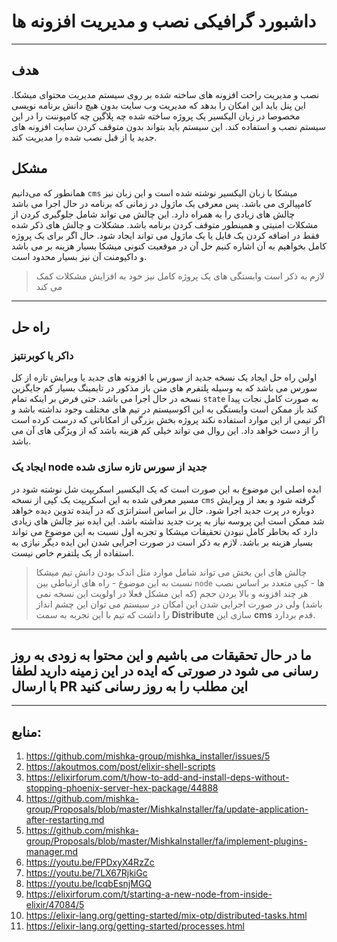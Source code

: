 # داشبورد گرافیکی نصب و مدیریت افزونه ها

---

## هدف

نصب و مدیریت راحت افزونه های ساخته شده بر روی سیستم مدیریت محتوای میشکا. این پنل باید این امکان را بدهد که مدیریت وب سایت بدون هیچ دانش برنامه نویسی مخصوصا در زبان الیکسیر یک پروژه ساخته شده چه پلاگین چه کامپوننت را در این سیستم نصب و استفاده کند. این سیستم باید بتواند بدون متوقف کردن سایت افزونه های جدید یا از قبل نصب شده را مدیریت کند.

##  مشکل

همانطور که می‌دانیم `cms` میشکا با زبان الیکسیر نوشته شده است و این زبان نیز کامپیالری می باشد. پس معرفی یک ماژول در زمانی که برنامه در حال اجرا می باشد چالش های زیادی را به همراه دارد. این چالش می تواند شامل جلوگیری کردن از مشکلات امنیتی و همینطور متوقف کردن برنامه باشد. مشکلات و چالش های ذکر شده فقط در اضافه کردن یک فایل یا یک ماژول می تواند ایجاد شود. حال اگر برای یک پروژه کامل بخواهیم به آن اشاره کنیم حل آن در موقعیت کنونی میشکا بسیار هزینه بر می باشد و داکیومنت آن نیز بسیار محدود است.

> لازم به ذکر است وابستگی های  یک پروژه کامل نیز خود به افزایش مشکلات کمک می کند

---

## راه حل

### داکر یا کوبرنتیز
اولین راه حل ایجاد یک نسخه جدید از سورس با افزونه های جدید یا ویرایش تازه از کل سورس می باشد که به وسیله پلتفرم های متن باز مذکور در تایمینگ بسیار کم جایگزین نسخه در حال اجرا می باشد. حتی فرض بر اینکه تمام `state‍` به صورت کامل نجات پیدا کند باز ممکن است وابستگی به این اکوسیستم در تیم های مختلف وجود نداشته باشد و اگر تیمی از این موارد استفاده نکند پروژه بخش بزرگی از امکاناتی که درست کرده است را از دست خواهد داد. این روال می تواند خیلی کم هزینه باشد که از ویژگی های آن می باشد.

### ایجاد یک node جدید از سورس تازه سازی شده
ایده اصلی این موضوع به این صورت است که یک الیکسیر اسکریپت شل نوشته شود در مسیر معرفی شده به این اسکریپت یک کپی از نسخه `cms` گرفته شود و بعد از ویرایش دوباره در پرت جدید اجرا شود. حال بر اساس استراتژی که در آینده تدوین دیده خواهد شد ممکن است این پروسه نیاز به پرت جدید نداشته باشد. این ایده نیز چالش های زیادی دارد که بخاطر کامل نبودن تحقیقات میشکا و تجربه اول نسبت به این موضوع  می تواند بسیار هزینه بر باشد. لازم به ذکر است در صورت اجرایی شدن این ایده دیگر نیازی به استفاده از یک پلتفرم خاص نیست. 
> چالش های این بخش می تواند شامل موارد مثل اندک بودن دانش تیم میشکا نسبت به این موضوع - راه های ارتباطی بین `node` ها - کپی متعدد بر اساس نصب هر چند افزونه و بالا بردن حجم (که این مشکل فعلا در اولویت این نسخه نمی باشد) ولی در صورت اجرایی شدن این امکان در سیستم می توان این چشم انداز را داشت که تیم با این تجربه به سمت **Distribute** سازی این **cms** قدم بردارد.

---
## ما در حال تحقیقات می باشیم و این محتوا به زودی به روز رسانی می شود در صورتی که ایده در این زمینه دارید لطفا با ارسال PR این مطلب را به روز رسانی کنید

---
## منابع:


1. https://github.com/mishka-group/mishka_installer/issues/5
2. https://akoutmos.com/post/elixir-shell-scripts
3. https://elixirforum.com/t/how-to-add-and-install-deps-without-stopping-phoenix-server-hex-package/44888
4. https://github.com/mishka-group/Proposals/blob/master/MishkaInstaller/fa/update-application-after-restarting.md
5. https://github.com/mishka-group/Proposals/blob/master/MishkaInstaller/fa/implement-plugins-manager.md
6. https://youtu.be/FPDxyX4RzZc
7. https://youtu.be/7LX67RjkiGc
8. https://youtu.be/lcqbEsnjMGQ
9. https://elixirforum.com/t/starting-a-new-node-from-inside-elixir/47084/5
10. https://elixir-lang.org/getting-started/mix-otp/distributed-tasks.html
11. https://elixir-lang.org/getting-started/processes.html
